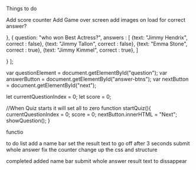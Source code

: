 Things to do 

Add score counter
Add Game over screen
add images on load for correct answer?

},
{ question: "who won Best Actress?",
answers : [
  {text: "Jimmy Hendrix", correct : false},
  {text: "Jimmy Tallon", correct : false},
  {text: "Emma Stone", correct : true},
  {text: "Jimmy Kimmel", correct : true},
 ]

}
];

var questionElement = document.getElementById("question");
var answerButton = document.getElementById("answer-btns");
var nextButton = document.getElementById("next");

let currentQuestionIndex = 0;
let score = 0; 


//When Quiz starts it will set all to zero
function startQuiz(){
  currentQuestionIndex = 0;
  score = 0;
  nextButton.innerHTML = "Next";
  showQuestion();
}

functio


to do list 
add a name bar 
set the result text to go off after 3 seconds 
submit whole answer 
fix the counter 
change up the css and structure


completed
added name bar
submit whole answer
result text to dissappear 